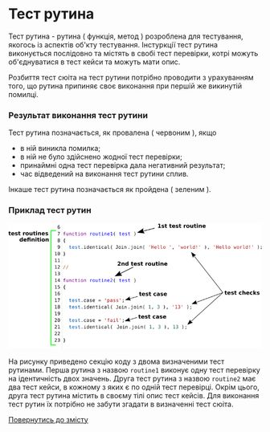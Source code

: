 # Тест рутина

Тест рутина - рутина ( функція, метод ) розроблена для тестування, якогось із аспектів об'кту тестування. Інстуркції тест рутина виконується послідовно та містять в свобі тест перевірки, котрі можуть об'єднуватися в тест кейси та можуть мати опис.

Розбиття тест сюіта на тест рутини потрібно проводити з урахуванням того, що рутина припиняє своє виконання при першій же викинутій помилці.

### Результат виконання тест рутини

Тест рутина позначається, як провалена ( червоним ), якщо

- в ній виникла помилка;
- в ній не було здійснено жодної тест перевірки;
- принаймні одна тест перевірка дала негативний результат;
- час відведений на виконання тест рутини сплив.

Інкаше тест рутина позначається як пройдена ( зеленим ).

### Приклад тест рутин

![test.routine](../../images/test.routine.png)

На рисунку приведено секцію коду з двома визначеними тест рутинами. Перша рутина з назвою `routine1` виконує одну тест перевірку на ідентичність двох значень. Друга тест рутина з назвою `routine2` має два тест кейси, в кожному з яких є по одній тест перевірці. Окрім цього, друга тест рутина містить в своєму тілі опис тест кейсів. Для виконання тест рутин їх потрібно не забути згадати в визначенні тест сюіта.

[Повернутись до змісту](../README.md#Концепції)

